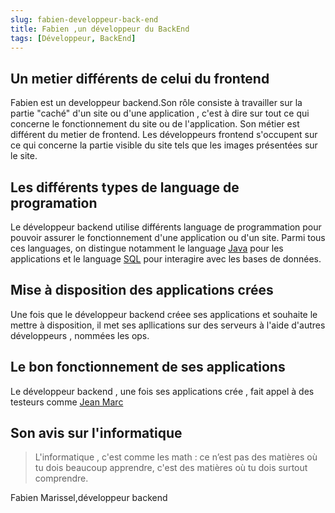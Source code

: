 ```yaml
---
slug: fabien-developpeur-back-end
title: Fabien ,un développeur du BackEnd
tags: [Développeur, BackEnd]
---
```


## Un metier différents de celui du frontend

Fabien est un developpeur backend.Son rôle consiste à travailler sur la partie "caché" d'un site ou d'une application , c'est à dire sur tout ce qui concerne le fonctionnement du site ou de l'application. Son métier est différent du metier de frontend. Les développeurs frontend s'occupent sur ce qui concerne la partie visible du site tels que les images présentées sur le site.

## Les différents types de language de programation

Le développeur backend utilise différents language de programmation pour pouvoir assurer le fonctionnement d'une application ou d'un site. Parmi tous ces languages, on distingue notamment le language [Java](https://www.java.com/fr/) pour les applications et le language [SQL](https://fr.wikipedia.org/wiki/Structured_Query_Language) pour interagire avec les bases de  données.

## Mise à disposition des applications crées

Une fois que le développeur backend créee ses applications et souhaite le mettre à disposition, il met ses apllications sur des serveurs à l'aide d'autres développeurs , nommées les ops.

## Le bon fonctionnement de ses applications

Le développeur backend , une fois ses applications crée , fait appel à des testeurs comme [Jean Marc](./2023-03-22-jean-marc-quality-engineer.md)

## Son avis sur l'informatique

> L'informatique , c'est comme les math : ce n’est pas des matières où tu dois beaucoup apprendre, c'est des matières où tu dois surtout comprendre.

Fabien Marissel,développeur backend

